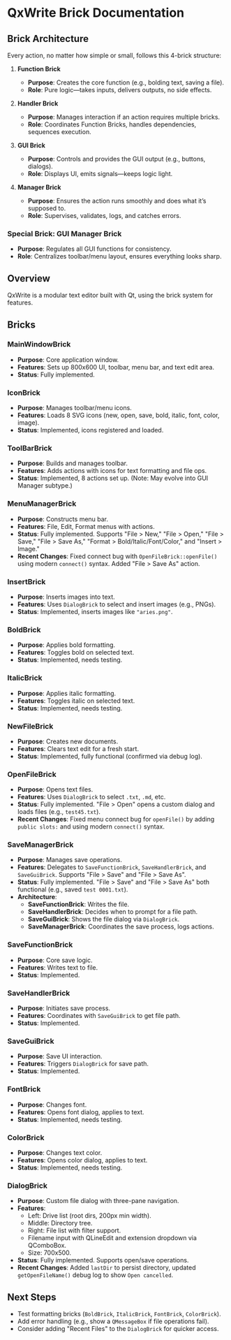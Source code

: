# QxWrite Brick Documentation

## Brick Architecture
Every action, no matter how simple or small, follows this 4-brick structure:

1. **Function Brick**
   - **Purpose**: Creates the core function (e.g., bolding text, saving a file).
   - **Role**: Pure logic—takes inputs, delivers outputs, no side effects.

2. **Handler Brick**
   - **Purpose**: Manages interaction if an action requires multiple bricks.
   - **Role**: Coordinates Function Bricks, handles dependencies, sequences execution.

3. **GUI Brick**
   - **Purpose**: Controls and provides the GUI output (e.g., buttons, dialogs).
   - **Role**: Displays UI, emits signals—keeps logic light.

4. **Manager Brick**
   - **Purpose**: Ensures the action runs smoothly and does what it’s supposed to.
   - **Role**: Supervises, validates, logs, and catches errors.

### Special Brick: GUI Manager Brick
- **Purpose**: Regulates all GUI functions for consistency.
- **Role**: Centralizes toolbar/menu layout, ensures everything looks sharp.

## Overview
QxWrite is a modular text editor built with Qt, using the brick system for features.

## Bricks

### MainWindowBrick
- **Purpose**: Core application window.
- **Features**: Sets up 800x600 UI, toolbar, menu bar, and text edit area.
- **Status**: Fully implemented.

### IconBrick
- **Purpose**: Manages toolbar/menu icons.
- **Features**: Loads 8 SVG icons (new, open, save, bold, italic, font, color, image).
- **Status**: Implemented, icons registered and loaded.

### ToolBarBrick
- **Purpose**: Builds and manages toolbar.
- **Features**: Adds actions with icons for text formatting and file ops.
- **Status**: Implemented, 8 actions set up. (Note: May evolve into GUI Manager subtype.)

### MenuManagerBrick
- **Purpose**: Constructs menu bar.
- **Features**: File, Edit, Format menus with actions.
- **Status**: Fully implemented. Supports "File > New," "File > Open," "File > Save," "File > Save As," "Format > Bold/Italic/Font/Color," and "Insert > Image."
- **Recent Changes**: Fixed connect bug with `OpenFileBrick::openFile()` using modern `connect()` syntax. Added "File > Save As" action.

### InsertBrick
- **Purpose**: Inserts images into text.
- **Features**: Uses `DialogBrick` to select and insert images (e.g., PNGs).
- **Status**: Implemented, inserts images like `"aries.png"`.

### BoldBrick
- **Purpose**: Applies bold formatting.
- **Features**: Toggles bold on selected text.
- **Status**: Implemented, needs testing.

### ItalicBrick
- **Purpose**: Applies italic formatting.
- **Features**: Toggles italic on selected text.
- **Status**: Implemented, needs testing.

### NewFileBrick
- **Purpose**: Creates new documents.
- **Features**: Clears text edit for a fresh start.
- **Status**: Implemented, fully functional (confirmed via debug log).

### OpenFileBrick
- **Purpose**: Opens text files.
- **Features**: Uses `DialogBrick` to select `.txt`, `.md`, etc.
- **Status**: Fully implemented. "File > Open" opens a custom dialog and loads files (e.g., `test45.txt`).
- **Recent Changes**: Fixed menu connect bug for `openFile()` by adding `public slots:` and using modern `connect()` syntax.

### SaveManagerBrick
- **Purpose**: Manages save operations.
- **Features**: Delegates to `SaveFunctionBrick`, `SaveHandlerBrick`, and `SaveGuiBrick`. Supports "File > Save" and "File > Save As".
- **Status**: Fully implemented. "File > Save" and "File > Save As" both functional (e.g., saved `test 0001.txt`).
- **Architecture**:
  - **SaveFunctionBrick**: Writes the file.
  - **SaveHandlerBrick**: Decides when to prompt for a file path.
  - **SaveGuiBrick**: Shows the file dialog via `DialogBrick`.
  - **SaveManagerBrick**: Coordinates the save process, logs actions.

### SaveFunctionBrick
- **Purpose**: Core save logic.
- **Features**: Writes text to file.
- **Status**: Implemented.

### SaveHandlerBrick
- **Purpose**: Initiates save process.
- **Features**: Coordinates with `SaveGuiBrick` to get file path.
- **Status**: Implemented.

### SaveGuiBrick
- **Purpose**: Save UI interaction.
- **Features**: Triggers `DialogBrick` for save path.
- **Status**: Implemented.

### FontBrick
- **Purpose**: Changes font.
- **Features**: Opens font dialog, applies to text.
- **Status**: Implemented, needs testing.

### ColorBrick
- **Purpose**: Changes text color.
- **Features**: Opens color dialog, applies to text.
- **Status**: Implemented, needs testing.

### DialogBrick
- **Purpose**: Custom file dialog with three-pane navigation.
- **Features**: 
  - Left: Drive list (root dirs, 200px min width).
  - Middle: Directory tree.
  - Right: File list with filter support.
  - Filename input with QLineEdit and extension dropdown via QComboBox.
  - Size: 700x500.
- **Status**: Fully implemented. Supports open/save operations.
- **Recent Changes**: Added `lastDir` to persist directory, updated `getOpenFileName()` debug log to show `Open cancelled`.

## Next Steps
- Test formatting bricks (`BoldBrick`, `ItalicBrick`, `FontBrick`, `ColorBrick`).
- Add error handling (e.g., show a `QMessageBox` if file operations fail).
- Consider adding "Recent Files" to the `DialogBrick` for quicker access.
